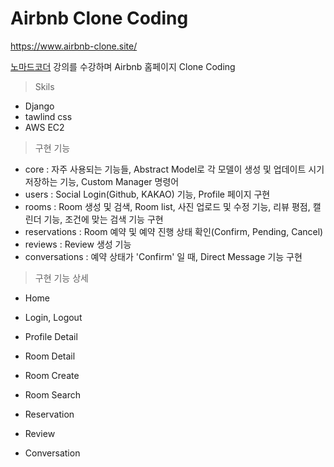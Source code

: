 # Airbnb Clone Coding

<a href="https://www.airbnb-clone.site/">https://www.airbnb-clone.site/</a>

<a href="https://nomadcoders.co/airbnb-clone">노마드코더</a> 강의를 수강하며 Airbnb 홈페이지 Clone Coding

> Skils

- Django
- tawlind css
- AWS EC2

> 구현 기능

- core : 자주 사용되는 기능들, Abstract Model로 각 모델이 생성 및 업데이트 시기 저장하는 기능, Custom Manager 명령어
- users : Social Login(Github, KAKAO) 기능, Profile 페이지 구현
- rooms :  Room 생성 및 검색, Room list, 사진 업로드 및 수정 기능, 리뷰 평점, 캘린더 기능, 조건에 맞는 검색 기능 구현
- reservations : Room 예약 및 예약 진행 상태 확인(Confirm, Pending, Cancel)
- reviews : Review 생성 기능
- conversations : 예약 상태가 'Confirm' 일 때, Direct Message 기능 구현 

> 구현 기능 상세

- Home

- Login, Logout

- Profile Detail

- Room Detail

- Room Create

- Room Search

- Reservation

- Review

- Conversation
